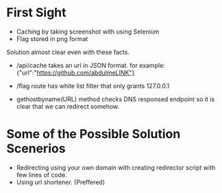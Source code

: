 # First Sight
- Caching by taking screenshot with using Selenium
- Flag stored in png format

Solution almost clear even with these facts.

- /api/cache takes an url in JSON format.
  for example: {"url":"https://github.com/abdulmeLINK"}
  
- /flag route has white list filter that only grants 127.0.0.1

- gethostbyname(URL) method checks DNS responsed endpoint so it is clear that we can redirect somehow.

# Some of the Possible Solution Scenerios
- Redirecting using your own domain with creating redirector script with few lines of code.
- Using url shortener. (Preffered)



